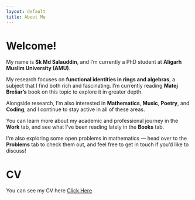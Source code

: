 ```yaml
---
layout: default
title: About Me
---
```


# Welcome!

My name is **Sk Md Salauddin**, and I’m currently a PhD student at **Aligarh Muslim University (AMU)**.

My research focuses on **functional identities in rings and algebras**, a subject that I find both rich and fascinating. I’m currently reading **Matej Brešar’s** book on this topic to explore it in greater depth.

Alongside research, I’m also interested in **Mathematics**, **Music**, **Poetry**, and **Coding**, and I continue to stay active in all of these areas.

You can learn more about my academic and professional journey in the **Work** tab, and see what I’ve been reading lately in the **Books** tab.

I'm also exploring some open problems in mathematics — head over to the **Problems** tab to check them out, and feel free to get in touch if you’d like to discuss!


# CV

You can see my CV here [Click Here](https://drive.google.com/file/d/1k9pRgWK_f2yFAieFvWeV4mr49QgemnMe/view?usp=sharing)
